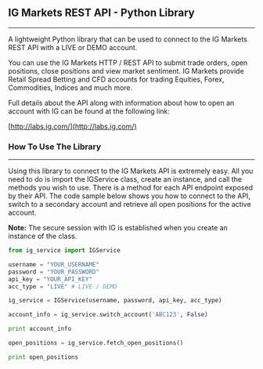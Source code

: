 ## IG Markets REST API - Python Library
-------------------------------------

A lightweight Python library that can be used to connect to the IG Markets REST API with a LIVE or DEMO account.

You can use the IG Markets HTTP / REST API to submit trade orders, open positions, close positions and view market sentiment. IG Markets provide Retail Spread Betting and CFD accounts for trading Equities, Forex, Commodities, Indices and much more.

Full details about the API along with information about how to open an account with IG can be found at the following link:

[http://labs.ig.com/](http://labs.ig.com/)

### How To Use The Library
--------------------------

Using this library to connect to the IG Markets API is extremely easy. All you need to do is import the IGService class, create an instance, and call the methods you wish to use. There is a method for each API endpoint exposed by their API. The code sample below shows you how to connect to the API, switch to a secondary account and retrieve all open positions for the active account.

**Note:** The secure session with IG is established when you create an instance of the class.

```python
from ig_service import IGService

username = "YOUR_USERNAME"
password = "YOUR_PASSWORD"
api_key = "YOUR_API_KEY"
acc_type = "LIVE" # LIVE / DEMO

ig_service = IGService(username, password, api_key, acc_type)

account_info = ig_service.switch_account('ABC123', False)

print account_info

open_positions = ig_service.fetch_open_positions()

print open_positions
```
